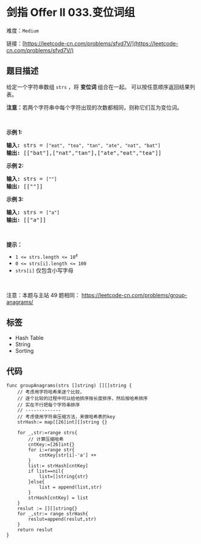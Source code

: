 # 剑指 Offer II 033.变位词组

难度：`Medium`

 链接：[https://leetcode-cn.com/problems/sfvd7V/](https://leetcode-cn.com/problems/sfvd7V/)

## 题目描述

<p>给定一个字符串数组 <code>strs</code> ，将&nbsp;<strong>变位词&nbsp;</strong>组合在一起。 可以按任意顺序返回结果列表。</p>

<p><strong>注意：</strong>若两个字符串中每个字符出现的次数都相同，则称它们互为变位词。</p>

<p>&nbsp;</p>

<p><strong>示例 1:</strong></p>

<pre>
<strong>输入:</strong> strs = <code>[&quot;eat&quot;, &quot;tea&quot;, &quot;tan&quot;, &quot;ate&quot;, &quot;nat&quot;, &quot;bat&quot;]</code>
<strong>输出: </strong>[[&quot;bat&quot;],[&quot;nat&quot;,&quot;tan&quot;],[&quot;ate&quot;,&quot;eat&quot;,&quot;tea&quot;]]</pre>

<p><strong>示例 2:</strong></p>

<pre>
<strong>输入:</strong> strs = <code>[&quot;&quot;]</code>
<strong>输出: </strong>[[&quot;&quot;]]
</pre>

<p><strong>示例 3:</strong></p>

<pre>
<strong>输入:</strong> strs = <code>[&quot;a&quot;]</code>
<strong>输出: </strong>[[&quot;a&quot;]]</pre>

<p>&nbsp;</p>

<p><strong>提示：</strong></p>

<ul>
	<li><code>1 &lt;= strs.length &lt;= 10<sup>4</sup></code></li>
	<li><code>0 &lt;= strs[i].length &lt;= 100</code></li>
	<li><code>strs[i]</code>&nbsp;仅包含小写字母</li>
</ul>

<p>&nbsp;</p>

<p><meta charset="UTF-8" />注意：本题与主站 49&nbsp;题相同：&nbsp;<a href="https://leetcode-cn.com/problems/group-anagrams/">https://leetcode-cn.com/problems/group-anagrams/</a></p>

## 标签

 - Hash Table 
 - String 
 - Sorting 

## 代码

```golang
func groupAnagrams(strs []string) [][]string {
    // 考虑用字符哈希来逐个比较，
    // 逐个比较的过程中可以给他排序按长度排序，然后按哈希排序
    // 实在不行把每个字符串排序
    // -------------
    // 考虑使用字符串压缩方法，来做哈希表的key
    strHash:= map[[26]int][]string {}

    for _,str:=range strs{
        // 计算压缩哈希
        cntKey:=[26]int{}
        for i:=range str{
            cntKey[str[i]-'a'] ++
        }
        list:= strHash[cntKey]
        if list==nil{
            list=[]string{str}
        }else{
            list = append(list,str)
        }
        strHash[cntKey] = list
    }
    reslut := [][]string{}
    for _,str:= range strHash{
        reslut=append(reslut,str)
    }
    return reslut
}


```
